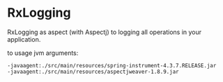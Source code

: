 # RxLogging
RxLogging as aspect (with Aspectj) to logging all operations in your application.

to usage jvm arguments:
```
-javaagent:./src/main/resources/spring-instrument-4.3.7.RELEASE.jar
-javaagent:./src/main/resources/aspectjweaver-1.8.9.jar
```



